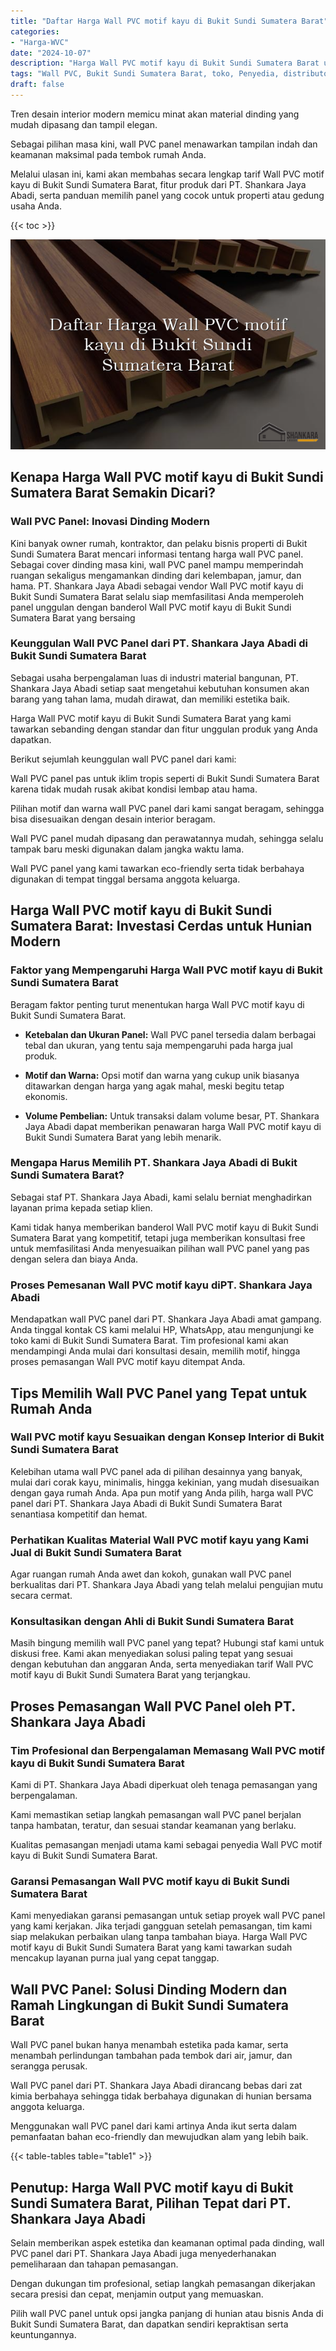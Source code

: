 ```yaml
---
title: "Daftar Harga Wall PVC motif kayu di Bukit Sundi Sumatera Barat"
categories: 
- "Harga-WVC"
date: "2024-10-07"
description: "Harga Wall PVC motif kayu di Bukit Sundi Sumatera Barat untuk tempat tinggal, office, serta toko. Panel terbaik, pilihan motif, pilihan warna modern, beserta jasa instalasi oleh tenaga ahli profesional dan kepastian resmi!|Jasa distribusi Wall PVC motif kayu di Bukit Sundi Sumatera Barat bagi keperluan tempat tinggal, office, maupun toko, beserta produk berkualitas dan instalasi oleh teknisi ahli dan jaminan resmi.|Solusi Wall PVC motif kayu di Bukit Sundi Sumatera Barat yang terbukti bagi tempat tinggal, perkantoran, serta toko, dengan panel berkualitas dan pemasangan dikerjakan oleh tim profesional serta garansi resmi.|Penjualan Wall PVC motif kayu di Bukit Sundi Sumatera Barat untuk tempat tinggal, office, dan ritel, beserta produk unggulan dan penempatan ditangani oleh teknisi berpengalaman, dilengkapi dengan kepastian resmi.}"
tags: "Wall PVC, Bukit Sundi Sumatera Barat, toko, Penyedia, distributor"
draft: false
---
```


Tren desain interior modern memicu minat akan material dinding yang mudah dipasang dan tampil elegan.

Sebagai pilihan masa kini, wall PVC panel menawarkan tampilan indah dan keamanan maksimal pada tembok rumah Anda.

Melalui ulasan ini, kami akan membahas secara lengkap tarif Wall PVC motif kayu di Bukit Sundi Sumatera Barat, fitur produk dari PT. Shankara Jaya Abadi, serta panduan memilih panel yang cocok untuk properti atau gedung usaha Anda.

{{< toc >}}

![Daftar Harga Wall PVC motif kayu di Bukit Sundi Sumatera Barat](/images/Harga-WVC/Daftar-Harga-Wall-PVC-motif-kayu-di-Bukit-Sundi-Sumatera-Barat.png)


## Kenapa Harga Wall PVC motif kayu di Bukit Sundi Sumatera Barat Semakin Dicari?

### Wall PVC Panel: Inovasi Dinding Modern

Kini banyak owner rumah, kontraktor, dan pelaku bisnis properti di Bukit Sundi Sumatera Barat mencari informasi tentang harga wall PVC panel. Sebagai cover dinding masa kini, wall PVC panel mampu memperindah ruangan sekaligus mengamankan dinding dari kelembapan, jamur, dan hama. PT. Shankara Jaya Abadi sebagai vendor Wall PVC motif kayu di Bukit Sundi Sumatera Barat selalu siap memfasilitasi Anda memperoleh panel unggulan dengan banderol Wall PVC motif kayu di Bukit Sundi Sumatera Barat yang bersaing

### Keunggulan Wall PVC Panel dari PT. Shankara Jaya Abadi di Bukit Sundi Sumatera Barat

Sebagai usaha berpengalaman luas di industri material bangunan, PT. Shankara Jaya Abadi setiap saat mengetahui kebutuhan konsumen akan barang yang tahan lama, mudah dirawat, dan memiliki estetika baik.

Harga Wall PVC motif kayu di Bukit Sundi Sumatera Barat yang kami tawarkan sebanding dengan standar dan fitur unggulan produk yang Anda dapatkan.

Berikut sejumlah keunggulan wall PVC panel dari kami:

Wall PVC panel pas untuk iklim tropis seperti di Bukit Sundi Sumatera Barat karena tidak mudah rusak akibat kondisi lembap atau hama.

Pilihan motif dan warna wall PVC panel dari kami sangat beragam, sehingga bisa disesuaikan dengan desain interior beragam.

Wall PVC panel mudah dipasang dan perawatannya mudah, sehingga selalu tampak baru meski digunakan dalam jangka waktu lama.

Wall PVC panel yang kami tawarkan eco-friendly serta tidak berbahaya digunakan di tempat tinggal bersama anggota keluarga.

## Harga Wall PVC motif kayu di Bukit Sundi Sumatera Barat: Investasi Cerdas untuk Hunian Modern

### Faktor yang Mempengaruhi Harga Wall PVC motif kayu di Bukit Sundi Sumatera Barat

Beragam faktor penting turut menentukan harga Wall PVC motif kayu di Bukit Sundi Sumatera Barat.

- **Ketebalan dan Ukuran Panel:** Wall PVC panel tersedia dalam berbagai tebal dan ukuran, yang tentu saja mempengaruhi pada harga jual produk.

- **Motif dan Warna:** Opsi motif dan warna yang cukup unik biasanya ditawarkan dengan harga yang agak mahal, meski begitu tetap ekonomis.

- **Volume Pembelian:** Untuk transaksi dalam volume besar, PT. Shankara Jaya Abadi dapat memberikan penawaran harga Wall PVC motif kayu di Bukit Sundi Sumatera Barat yang lebih menarik.

### Mengapa Harus Memilih PT. Shankara Jaya Abadi di Bukit Sundi Sumatera Barat?

Sebagai staf PT. Shankara Jaya Abadi, kami selalu berniat menghadirkan layanan prima kepada setiap klien.

Kami tidak hanya memberikan banderol Wall PVC motif kayu di Bukit Sundi Sumatera Barat yang kompetitif, tetapi juga memberikan konsultasi free untuk memfasilitasi Anda menyesuaikan pilihan wall PVC panel yang pas dengan selera dan biaya Anda.

### Proses Pemesanan Wall PVC motif kayu diPT. Shankara Jaya Abadi

Mendapatkan wall PVC panel dari PT. Shankara Jaya Abadi amat gampang. Anda tinggal kontak CS kami melalui HP, WhatsApp, atau mengunjungi ke toko kami di Bukit Sundi Sumatera Barat. Tim profesional kami akan mendampingi Anda mulai dari konsultasi desain, memilih motif, hingga proses pemasangan Wall PVC motif kayu ditempat Anda.

## Tips Memilih Wall PVC Panel yang Tepat untuk Rumah Anda

### Wall PVC motif kayu Sesuaikan dengan Konsep Interior di Bukit Sundi Sumatera Barat

Kelebihan utama wall PVC panel ada di pilihan desainnya yang banyak, mulai dari corak kayu, minimalis, hingga kekinian, yang mudah disesuaikan dengan gaya rumah Anda. Apa pun motif yang Anda pilih, harga wall PVC panel dari PT. Shankara Jaya Abadi di Bukit Sundi Sumatera Barat senantiasa kompetitif dan hemat.

### Perhatikan Kualitas Material Wall PVC motif kayu yang Kami Jual di Bukit Sundi Sumatera Barat

Agar ruangan rumah Anda awet dan kokoh, gunakan wall PVC panel berkualitas dari PT. Shankara Jaya Abadi yang telah melalui pengujian mutu secara cermat.

### Konsultasikan dengan Ahli di Bukit Sundi Sumatera Barat

Masih bingung memilih wall PVC panel yang tepat? Hubungi staf kami untuk diskusi free. Kami akan menyediakan solusi paling tepat yang sesuai dengan kebutuhan dan anggaran Anda, serta menyediakan tarif Wall PVC motif kayu di Bukit Sundi Sumatera Barat yang terjangkau.

## Proses Pemasangan Wall PVC Panel oleh PT. Shankara Jaya Abadi

### Tim Profesional dan Berpengalaman Memasang Wall PVC motif kayu di Bukit Sundi Sumatera Barat

Kami di PT. Shankara Jaya Abadi diperkuat oleh tenaga pemasangan yang berpengalaman.

Kami memastikan setiap langkah pemasangan wall PVC panel berjalan tanpa hambatan, teratur, dan sesuai standar keamanan yang berlaku.

Kualitas pemasangan menjadi utama kami sebagai penyedia Wall PVC motif kayu di Bukit Sundi Sumatera Barat.

### Garansi Pemasangan Wall PVC motif kayu di Bukit Sundi Sumatera Barat

Kami menyediakan garansi pemasangan untuk setiap proyek wall PVC panel yang kami kerjakan. Jika terjadi gangguan setelah pemasangan, tim kami siap melakukan perbaikan ulang tanpa tambahan biaya. Harga Wall PVC motif kayu di Bukit Sundi Sumatera Barat yang kami tawarkan sudah mencakup layanan purna jual yang cepat tanggap.

## Wall PVC Panel: Solusi Dinding Modern dan Ramah Lingkungan di Bukit Sundi Sumatera Barat

Wall PVC panel bukan hanya menambah estetika pada kamar, serta menambah perlindungan tambahan pada tembok dari air, jamur, dan serangga perusak.

Wall PVC panel dari PT. Shankara Jaya Abadi dirancang bebas dari zat kimia berbahaya sehingga tidak berbahaya digunakan di hunian bersama anggota keluarga.

Menggunakan wall PVC panel dari kami artinya Anda ikut serta dalam pemanfaatan bahan eco-friendly dan mewujudkan alam yang lebih baik.

{{< table-tables table="table1" >}}

## Penutup: Harga Wall PVC motif kayu di Bukit Sundi Sumatera Barat, Pilihan Tepat dari PT. Shankara Jaya Abadi

Selain memberikan aspek estetika dan keamanan optimal pada dinding, wall PVC panel dari PT. Shankara Jaya Abadi juga menyederhanakan pemeliharaan dan tahapan pemasangan.

Dengan dukungan tim profesional, setiap langkah pemasangan dikerjakan secara presisi dan cepat, menjamin output yang memuaskan.

Pilih wall PVC panel untuk opsi jangka panjang di hunian atau bisnis Anda di Bukit Sundi Sumatera Barat, dan dapatkan sendiri kepraktisan serta keuntungannya.